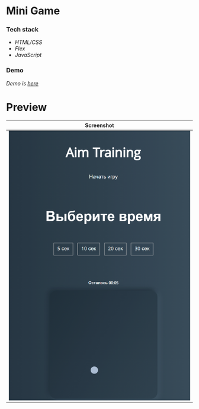 # Mini Game

### Tech stack
- _HTML/CSS_
- _Flex_
- _JavaScript_

### Demo
_Demo is_ [_here_](https://mgame.vercel.app)

# Preview

| Screenshot |
| ------ |
| ![Preview](prev.png#center) |
